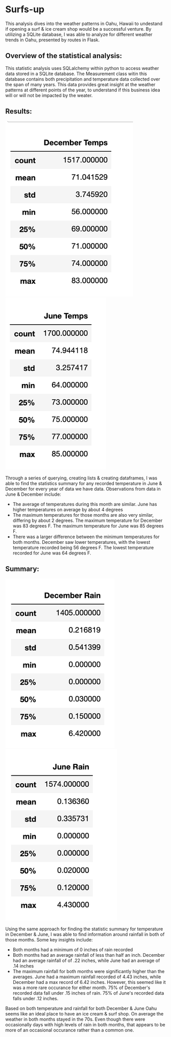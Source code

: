 # Surfs-up
This analysis dives into the weather patterns in Oahu, Hawaii to undestand if opening a surf & ice cream shop would be a successful venture. By utilizing a SQLite database, I was able to analyze for different weather trends in Oahu, presented by routes in Flask. 

## Overview of the statistical analysis:

This statistic analysis uses SQLalchemy within python to access weather data stored in a SQLite database. The Measurement class witin this database contains both precipitation and temperature data collected over the span of many years. This data provides great insight at the weather patterns at different points of the year, to understand if this business idea will or will not be impacted by the weater. 

## Results:

![December_temps](Resources/December_temps.png)  ![June_Temps](Resources/June_Temps.png)

Through a series of querying, creating lists & creating dataframes, I was able to find the statistics summary for any recorded temperature in June & December for every year of data we have data. Observations from data in June & December include: 
* The average of temperatures during this month are similar. June has higher temperatures on average by about 4 degrees
* The maximum temperatures for those months are also very similar, differing by about 2 degrees. The maximum temperature for December was 83 degrees F. The maximum temperature for June was 85 degrees F. 
* There was a larger difference between the minimum temperatures for both months. December saw lower temperatures, with the lowest temperature recorded being 56 degrees F. The lowest temperature recorded for June was 64 degrees F. 

## Summary:

![dec_rain_summary](Resources/dec_rain_summary.png)  ![June_rain_summary](Resources/June_rain_summary.png)

Using the same approach for finding the statistic summary for temperature in December & June, I was able to find information around rainfall in both of those months. Some key insights include: 
* Both months had a minimum of 0 inches of rain recorded 
* Both months had an average rainfall of less than half an inch. December had an average rainfall of of .22 inches, while June had an average of .14 inches
* The maximum rainfall for both months were significantly higher than the averages. June had a maximum rainfall recorded of 4.43 inches, while December had a max record of 6.42 inches. However, this seemed like it was a more rare occurance for either month. 75% of December's recorded data fall under .15 inches of rain. 75% of June's recorded data falls under .12 inches. 

Based on both temperature and rainfall for both December & June Oahu seems like an ideal place to have an ice cream & surf shop. On average the weather in both months stayed in the 70s. Even though there were occasionally days with high levels of rain in both months, that appears to be more of an occasional occurance rather than a common one. 
